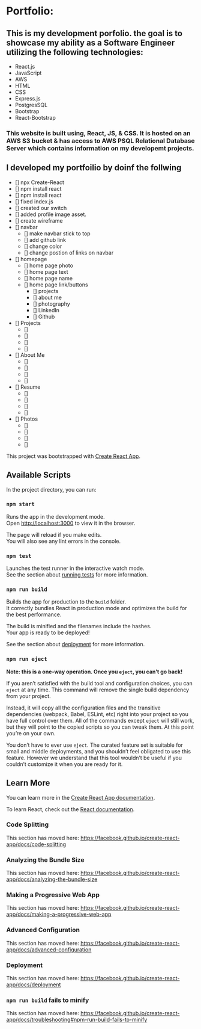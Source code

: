 # Portfolio:
## This is my development porfolio. the goal is to showcase my ability as a Software Engineer utilizing the following technologies:
* React.js
* JavaScript
* AWS
* HTML
* CSS
* Express.js
* PostgresSQL
* Bootstrap
* React-Bootstrap

### This website is built using, React, JS, & CSS. It is hosted on an AWS S3 bucket & has access to AWS PSQL Relational Database Server which contains information on my developemt projects.

## I developed my portfoilio by doinf the follwing
* [] npx Create-React
* [] npm install react
* [] npm install react
* [] fixed index.js 
* [] created our switch
* [] added profile image asset.
* [] create wireframe
* [] navbar
    * [] make navbar stick to top
    * [] add github link
    * [] change color
    * [] change postion of links on navbar
* [] homepage 
    * [] home page photo
    * [] home page text
    * [] home page name 
    * [] home page link/buttons
        * [] projects
        * [] about me
        * [] photography
        * [] LinkedIn
        * [] Github
* [] Projects
    * []
    * []
    * []
    * []
* [] About Me
    * []
    * []
    * []
    * []
* [] Resume
    * []
    * []
    * []
    * []
* [] Photos
    * []
    * []
    * []
    * []






























This project was bootstrapped with [Create React App](https://github.com/facebook/create-react-app).

## Available Scripts

In the project directory, you can run:

### `npm start`

Runs the app in the development mode.<br />
Open [http://localhost:3000](http://localhost:3000) to view it in the browser.

The page will reload if you make edits.<br />
You will also see any lint errors in the console.

### `npm test`

Launches the test runner in the interactive watch mode.<br />
See the section about [running tests](https://facebook.github.io/create-react-app/docs/running-tests) for more information.

### `npm run build`

Builds the app for production to the `build` folder.<br />
It correctly bundles React in production mode and optimizes the build for the best performance.

The build is minified and the filenames include the hashes.<br />
Your app is ready to be deployed!

See the section about [deployment](https://facebook.github.io/create-react-app/docs/deployment) for more information.

### `npm run eject`

**Note: this is a one-way operation. Once you `eject`, you can’t go back!**

If you aren’t satisfied with the build tool and configuration choices, you can `eject` at any time. This command will remove the single build dependency from your project.

Instead, it will copy all the configuration files and the transitive dependencies (webpack, Babel, ESLint, etc) right into your project so you have full control over them. All of the commands except `eject` will still work, but they will point to the copied scripts so you can tweak them. At this point you’re on your own.

You don’t have to ever use `eject`. The curated feature set is suitable for small and middle deployments, and you shouldn’t feel obligated to use this feature. However we understand that this tool wouldn’t be useful if you couldn’t customize it when you are ready for it.

## Learn More

You can learn more in the [Create React App documentation](https://facebook.github.io/create-react-app/docs/getting-started).

To learn React, check out the [React documentation](https://reactjs.org/).

### Code Splitting

This section has moved here: https://facebook.github.io/create-react-app/docs/code-splitting

### Analyzing the Bundle Size

This section has moved here: https://facebook.github.io/create-react-app/docs/analyzing-the-bundle-size

### Making a Progressive Web App

This section has moved here: https://facebook.github.io/create-react-app/docs/making-a-progressive-web-app

### Advanced Configuration

This section has moved here: https://facebook.github.io/create-react-app/docs/advanced-configuration

### Deployment

This section has moved here: https://facebook.github.io/create-react-app/docs/deployment

### `npm run build` fails to minify

This section has moved here: https://facebook.github.io/create-react-app/docs/troubleshooting#npm-run-build-fails-to-minify
